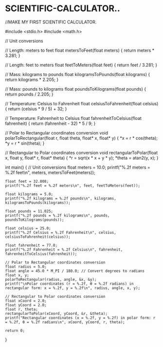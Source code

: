 # SCIENTIFIC-CALCULATOR..
//MAKE MY FIRST SCIENTIFIC CALCULATOR.

#include <stdio.h>
#include <math.h>

// Unit conversions

// Length: meters to feet
float metersToFeet(float meters) {
    return meters * 3.281;
}

// Length: feet to meters
float feetToMeters(float feet) {
    return feet / 3.281;
}

// Mass: kilograms to pounds
float kilogramsToPounds(float kilograms) {
    return kilograms * 2.205;
}

// Mass: pounds to kilograms
float poundsToKilograms(float pounds) {
    return pounds / 2.205;
}

// Temperature: Celsius to Fahrenheit
float celsiusToFahrenheit(float celsius) {
    return (celsius * 9 / 5) + 32;
}

// Temperature: Fahrenheit to Celsius
float fahrenheitToCelsius(float fahrenheit) {
    return (fahrenheit - 32) * 5 / 9;
}

// Polar to Rectangular coordinates conversion
void polarToRectangular(float r, float theta, float* x, float* y) {
    *x = r * cos(theta);
    *y = r * sin(theta);
}

// Rectangular to Polar coordinates conversion
void rectangularToPolar(float x, float y, float* r, float* theta) {
    *r = sqrt(x * x + y * y);
    *theta = atan2(y, x);
}

int main() {
    // Unit conversions
    float meters = 10.0;
    printf("%.2f meters = %.2f feet\n", meters, metersToFeet(meters));

    float feet = 32.808;
    printf("%.2f feet = %.2f meters\n", feet, feetToMeters(feet));

    float kilograms = 5.0;
    printf("%.2f kilograms = %.2f pounds\n", kilograms, kilogramsToPounds(kilograms));

    float pounds = 11.025;
    printf("%.2f pounds = %.2f kilograms\n", pounds, poundsToKilograms(pounds));

    float celsius = 25.0;
    printf("%.2f Celsius = %.2f Fahrenheit\n", celsius, celsiusToFahrenheit(celsius));

    float fahrenheit = 77.0;
    printf("%.2f Fahrenheit = %.2f Celsius\n", fahrenheit, fahrenheitToCelsius(fahrenheit));

    // Polar to Rectangular coordinates conversion
    float radius = 5.0;
    float angle = 45.0 * M_PI / 180.0; // Convert degrees to radians
    float x, y;
    polarToRectangular(radius, angle, &x, &y);
    printf("\nPolar coordinates (r = %.2f, θ = %.2f radians) in rectangular form: x = %.2f, y = %.2f\n", radius, angle, x, y);

    // Rectangular to Polar coordinates conversion
    float xCoord = 2.0;
    float yCoord = 2.0;
    float r, theta;
    rectangularToPolar(xCoord, yCoord, &r, &theta);
    printf("Rectangular coordinates (x = %.2f, y = %.2f) in polar form: r = %.2f, θ = %.2f radians\n", xCoord, yCoord, r, theta);

    return 0;
}

      










    

    

    
          
            





    

            
